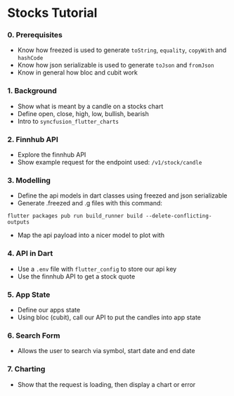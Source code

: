 # Stocks Tutorial

### 0. Prerequisites
- Know how freezed is used to generate `toString`, `equality`, `copyWith` and `hashCode`
- Know how json serializable is used to generate `toJson` and `fromJson`
- Know in general how bloc and cubit work

### 1. Background
- Show what is meant by a candle on a stocks chart
- Define open, close, high, low, bullish, bearish
- Intro to `syncfusion_flutter_charts`

### 2. Finnhub API
- Explore the finnhub API
- Show example request for the endpoint used: `/v1/stock/candle`

### 3. Modelling
- Define the api models in dart classes using freezed and json serializable
- Generate .freezed and .g files with this command:

```
flutter packages pub run build_runner build --delete-conflicting-outputs
```

- Map the api payload into a nicer model to plot with

### 4. API in Dart
- Use a `.env` file with `flutter_config` to store our api key
- Use the finnhub API to get a stock quote

### 5. App State
- Define our apps state
- Using bloc (cubit), call our API to put the candles into app state

### 6. Search Form
- Allows the user to search via symbol, start date and end date

### 7. Charting
- Show that the request is loading, then display a chart or error